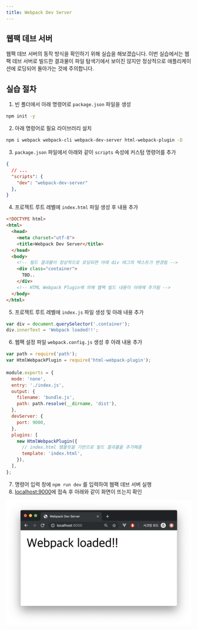 ```yaml
---
title: Webpack Dev Server
---
```


## 웹팩 데브 서버

웹팩 데브 서버의 동작 방식을 확인하기 위해 실습을 해보겠습니다. 이번 실습에서는 웹팩 데브 서버로 빌드한 결과물이 파일 탐색기에서 보이진 않지만 정상적으로 애플리케이션에 로딩되어 돌아가는 것에 주의합니다.

## 실습 절차

1. 빈 폴더에서 아래 명령어로 `package.json` 파일을 생성

```bash
npm init -y
```

2. 아래 명령어로 필요 라이브러리 설치

```bash
npm i webpack webpack-cli webpack-dev-server html-webpack-plugin -D
```

3. `package.json` 파일에서 아래와 같이 `scripts` 속성에 커스텀 명령어를 추가

```json
{
  // ...
  "scripts": {
    "dev": "webpack-dev-server"
  },
}
```

4. 프로젝트 루트 레벨에 `index.html` 파일 생성 후 내용 추가

```html
<!DOCTYPE html>
<html>
  <head>
    <meta charset="utf-8">
    <title>Webpack Dev Server</title>
  </head>
  <body>
    <!-- 빌드 결과물이 정상적으로 로딩되면 아래 div 태그의 텍스트가 변경됨 -->
    <div class="container">
      TBD..
    </div>
    <!-- HTML Webpack Plugin에 의해 웹팩 빌드 내용이 아래에 추가됨 -->
  </body>
</html>
```

5. 프로젝트 루트 레벨에 `index.js` 파일 생성 및 아래 내용 추가

```js
var div = document.querySelector('.container');
div.innerText = 'Webpack loaded!!';
```

6. 웹팩 설정 파일 `webpack.config.js` 생성 후 아래 내용 추가

```js
var path = require('path');
var HtmlWebpackPlugin = require('html-webpack-plugin');

module.exports = {
  mode: 'none',
  entry: './index.js',
  output: {
    filename: 'bundle.js',
    path: path.resolve(__dirname, 'dist'),
  },
  devServer: {
    port: 9000,
  },
  plugins: [
    new HtmlWebpackPlugin({
      // index.html 템플릿을 기반으로 빌드 결과물을 추가해줌
      template: 'index.html',
    }),
  ],
};
```

7. 명령어 입력 창에 `npm run dev` 를 입력하여 웹팩 데브 서버 실행
8. [localhost:9000](localhost:9000)에 접속 후 아래와 같이 화면이 뜨는지 확인

![웹팩 데브 서버 결과 화면](../.vuepress/public/images/wds.png)